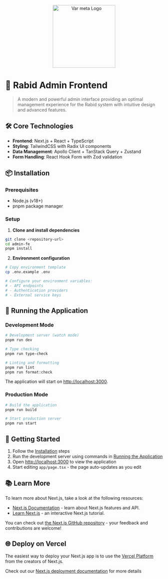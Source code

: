 <p align="center">
  <a href="http://var-meta.com/" target="blank"><img src="https://www.var-meta.com/images/logo_light.svg" width="200" alt="Var meta Logo" /></a>
</p>

# 🚀 Rabid Admin Frontend

> A modern and powerful admin interface providing an optimal management experience for the Rabid system with intuitive design and advanced features.

## 🛠️ Core Technologies

- **Frontend**: Next.js + React + TypeScript
- **Styling**: TailwindCSS with Radix UI components
- **Data Management**: Apollo Client + TanStack Query + Zustand
- **Form Handling**: React Hook Form with Zod validation

## 📦 Installation

### Prerequisites
- Node.js (v18+)
- pnpm package manager

### Setup

1. **Clone and install dependencies**
```bash
git clone <repository-url>
cd admin-fe
pnpm install
```

2. **Environment configuration**
```bash
# Copy environment template
cp .env.example .env

# Configure your environment variables:
# - API endpoints
# - Authentication providers
# - External service keys
```

## 🚀 Running the Application

### Development Mode

```bash
# Development server (watch mode)
pnpm run dev

# Type checking
pnpm run type-check

# Linting and formatting
pnpm run lint
pnpm run format:check
```

The application will start on [http://localhost:3000](http://localhost:3000).

### Production Mode

```bash
# Build the application
pnpm run build

# Start production server
pnpm run start
```

## 🏁 Getting Started

1. Follow the [Installation](#-installation) steps
2. Run the development server using commands in [Running the Application](#-running-the-application)
3. Open [http://localhost:3000](http://localhost:3000) to view the application
4. Start editing `app/page.tsx` - the page auto-updates as you edit

## 📚 Learn More

To learn more about Next.js, take a look at the following resources:

- [Next.js Documentation](https://nextjs.org/docs) - learn about Next.js features and API.
- [Learn Next.js](https://nextjs.org/learn) - an interactive Next.js tutorial.

You can check out [the Next.js GitHub repository](https://github.com/vercel/next.js/) - your feedback and contributions are welcome!

## 🌐 Deploy on Vercel

The easiest way to deploy your Next.js app is to use the [Vercel Platform](https://vercel.com/new?utm_medium=default-template&filter=next.js&utm_source=create-next-app&utm_campaign=create-next-app-readme) from the creators of Next.js.

Check out our [Next.js deployment documentation](https://nextjs.org/docs/deployment) for more details

